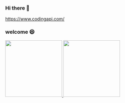 ### Hi there 👋

https://www.codingapi.com/  


### welcome :smile:

<p align="left">
<a href="https://github.com/glorne">
  <img height="180em" src="https://github-readme-stats-eight-theta.vercel.app/api/top-langs/?username=xlorne&layout=compact&langs_count=10&theme=buefy"/>
  <img height="180em" src="https://github-readme-stats-eight-theta.vercel.app/api?username=xlorne&show_icons=true&theme=buefy&include_all_commits=true&count_private=true"/>
</a>
</p>
